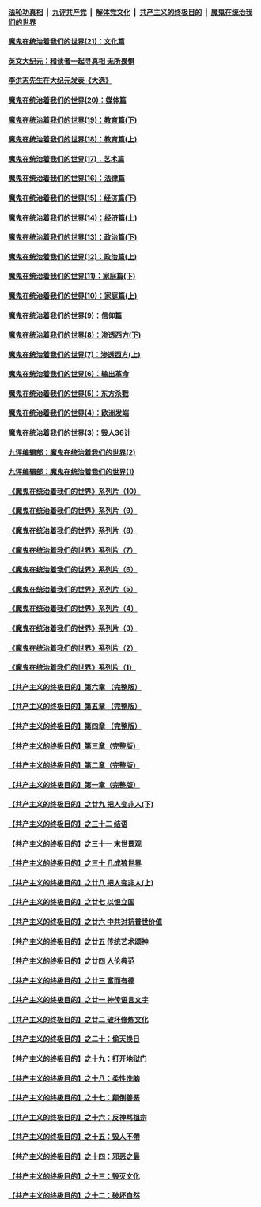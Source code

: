 

####  [法轮功真相](../../../../basic/blob/master/README.md?t=01251231) &nbsp;|&nbsp; [九评共产党](../../../../9ping.md/blob/master/README.md?t=01251231) &nbsp;|&nbsp; [解体党文化](../../../../jtdwh.md/blob/master/README.md?t=01251231)  &nbsp;|&nbsp; [共产主义的终极目的](../../../../gczydzjmd.md/blob/master/README.md?t=01251231) &nbsp;|&nbsp; [魔鬼在统治我们的世界](../../../../mgztzwmdsj.md/blob/master/README.md?t=01251231) 

#### [魔鬼在统治着我们的世界(21)：文化篇](../pages/nsc422/n10597706.md?t=01251231) 

#### [英文大纪元：和读者一起寻真相 无所畏惧](../pages/nsc422/n12542027.md?t=01251231) 

#### [李洪志先生在大纪元发表《大选》](../pages/nsc422/n12534746.md?t=01251231) 

#### [魔鬼在统治着我们的世界(20)：媒体篇](../pages/nsc422/n10586579.md?t=01251231) 

#### [魔鬼在统治着我们的世界(19)：教育篇(下)](../pages/nsc422/n10564808.md?t=01251231) 

#### [魔鬼在统治着我们的世界(18)：教育篇(上)](../pages/nsc422/n10526970.md?t=01251231) 

#### [魔鬼在统治着我们的世界(17)：艺术篇](../pages/nsc422/n10499093.md?t=01251231) 

#### [魔鬼在统治着我们的世界(16)：法律篇](../pages/nsc422/n10485969.md?t=01251231) 

#### [魔鬼在统治着我们的世界(15)：经济篇(下)](../pages/nsc422/n10469975.md?t=01251231) 

#### [魔鬼在统治着我们的世界(14)：经济篇(上)](../pages/nsc422/n10457370.md?t=01251231) 

#### [魔鬼在统治着我们的世界(13)：政治篇(下)](../pages/nsc422/n10448270.md?t=01251231) 

#### [魔鬼在统治着我们的世界(12)：政治篇(上)](../pages/nsc422/n10444576.md?t=01251231) 

#### [魔鬼在统治着我们的世界(11)：家庭篇(下)](../pages/nsc422/n10440961.md?t=01251231) 

#### [魔鬼在统治着我们的世界(10)：家庭篇(上)](../pages/nsc422/n10435448.md?t=01251231) 

#### [魔鬼在统治着我们的世界(9)：信仰篇](../pages/nsc422/n10432159.md?t=01251231) 

#### [魔鬼在统治着我们的世界(8)：渗透西方(下)](../pages/nsc422/n10429603.md?t=01251231) 

#### [魔鬼在统治着我们的世界(7)：渗透西方(上)](../pages/nsc422/n10426013.md?t=01251231) 

#### [魔鬼在统治着我们的世界(6)：输出革命](../pages/nsc422/n10421536.md?t=01251231) 

#### [魔鬼在统治着我们的世界(5)：东方杀戮](../pages/nsc422/n10417707.md?t=01251231) 

#### [魔鬼在统治着我们的世界(4)：欧洲发端](../pages/nsc422/n10414890.md?t=01251231) 

#### [魔鬼在统治着我们的世界(3)：毁人36计](../pages/nsc422/n10411583.md?t=01251231) 

#### [九评编辑部：魔鬼在统治着我们的世界(2)](../pages/nsc422/n10410036.md?t=01251231) 

#### [九评编辑部：魔鬼在统治着我们的世界(1)](../pages/nsc422/n10406825.md?t=01251231) 

#### [《魔鬼在统治着我们的世界》系列片（10）](../pages/nsc422/n12292670.md?t=01251231) 

#### [《魔鬼在统治着我们的世界》系列片（9）](../pages/nsc422/n12290859.md?t=01251231) 

#### [《魔鬼在统治着我们的世界》系列片（8）](../pages/nsc422/n12287445.md?t=01251231) 

#### [《魔鬼在统治着我们的世界》系列片（7）](../pages/nsc422/n12283425.md?t=01251231) 

#### [《魔鬼在统治着我们的世界》系列片（6）](../pages/nsc422/n12282314.md?t=01251231) 

#### [《魔鬼在统治着我们的世界》系列片（5）](../pages/nsc422/n12281419.md?t=01251231) 

#### [《魔鬼在统治着我们的世界》系列片（4）](../pages/nsc422/n12274024.md?t=01251231) 

#### [《魔鬼在统治着我们的世界》系列片（3）](../pages/nsc422/n12271322.md?t=01251231) 

#### [《魔鬼在统治着我们的世界》系列片（2）](../pages/nsc422/n12269049.md?t=01251231) 

#### [《魔鬼在统治着我们的世界》系列片（1）](../pages/nsc422/n12267575.md?t=01251231) 

#### [【共产主义的终极目的】第六章 （完整版）](../pages/nsc422/n11428913.md?t=01251231) 

#### [【共产主义的终极目的】第五章 （完整版）](../pages/nsc422/n11428912.md?t=01251231) 

#### [【共产主义的终极目的】第四章 （完整版）](../pages/nsc422/n11428907.md?t=01251231) 

#### [【共产主义的终极目的】第三章（完整版）](../pages/nsc422/n11428848.md?t=01251231) 

#### [【共产主义的终极目的】第二章（完整版）](../pages/nsc422/n11428831.md?t=01251231) 

#### [【共产主义的终极目的】第一章（完整版）](../pages/nsc422/n11417651.md?t=01251231) 

#### [【共产主义的终极目的】之廿九 把人变非人(下)](../pages/nsc422/n11344140.md?t=01251231) 

#### [【共产主义的终极目的】之三十二 结语](../pages/nsc422/n11360535.md?t=01251231) 

#### [【共产主义的终极目的】之三十一 末世景观](../pages/nsc422/n11351129.md?t=01251231) 

#### [【共产主义的终极目的】之三十 几成狼世界](../pages/nsc422/n11348280.md?t=01251231) 

#### [【共产主义的终极目的】之廿八 把人变非人(上)](../pages/nsc422/n11340492.md?t=01251231) 

#### [【共产主义的终极目的】之廿七 以恨立国](../pages/nsc422/n11336944.md?t=01251231) 

#### [【共产主义的终极目的】之廿六 中共对抗普世价值](../pages/nsc422/n11324785.md?t=01251231) 

#### [【共产主义的终极目的】之廿五 传统艺术颂神](../pages/nsc422/n11296396.md?t=01251231) 

#### [【共产主义的终极目的】之廿四 人伦典范](../pages/nsc422/n11296397.md?t=01251231) 

#### [【共产主义的终极目的】之廿三 富而有德](../pages/nsc422/n11283598.md?t=01251231) 

#### [【共产主义的终极目的】之廿一 神传语言文字](../pages/nsc422/n11263265.md?t=01251231) 

#### [【共产主义的终极目的】之廿二 破坏修炼文化](../pages/nsc422/n11245728.md?t=01251231) 

#### [【共产主义的终极目的】之二十：偷天换日](../pages/nsc422/n11238846.md?t=01251231) 

#### [【共产主义的终极目的】之十九：打开地狱门](../pages/nsc422/n11206376.md?t=01251231) 

#### [【共产主义的终极目的】之十八：柔性洗脑](../pages/nsc422/n11199994.md?t=01251231) 

#### [【共产主义的终极目的】之十七：颠倒善恶](../pages/nsc422/n11179782.md?t=01251231) 

#### [【共产主义的终极目的】之十六：反神骂祖宗](../pages/nsc422/n11166798.md?t=01251231) 

#### [【共产主义的终极目的】之十五：毁人不倦](../pages/nsc422/n11166792.md?t=01251231) 

#### [【共产主义的终极目的】之十四：邪恶之最](../pages/nsc422/n11150249.md?t=01251231) 

#### [【共产主义的终极目的】之十三：毁灭文化](../pages/nsc422/n11135227.md?t=01251231) 

#### [【共产主义的终极目的】之十二：破坏自然](../pages/nsc422/n11135214.md?t=01251231) 

